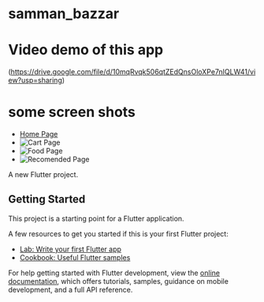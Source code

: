 # samman_bazzar

# Video demo of this app
(https://drive.google.com/file/d/10mqRvqk506qtZEdQnsOloXPe7nIQLW41/view?usp=sharing)

# some screen shots

- [Home Page](https://drive.google.com/file/d/11MvF1tVd5FjbTS2keapGQtnh8olgJUBE/view?usp=sharing)
- ![Cart Page](https://drive.google.com/file/d/1wFAYpOITtADXZV8o6U6xLJhTyBP47iDF/view?usp=sharing)
- ![Food Page](https://drive.google.com/file/d/1EBNbxzF-nk96IJMM7H9CHnrk6_5Th6QE/view?usp=sharing)
- ![Recomended Page](https://drive.google.com/file/d/17h2Phfk1EHOMSHawvT-ZVx3iif29m_2X/view?usp=sharing)

A new Flutter project.

## Getting Started

This project is a starting point for a Flutter application.

A few resources to get you started if this is your first Flutter project:

- [Lab: Write your first Flutter app](https://docs.flutter.dev/get-started/codelab)
- [Cookbook: Useful Flutter samples](https://docs.flutter.dev/cookbook)

For help getting started with Flutter development, view the
[online documentation](https://docs.flutter.dev/), which offers tutorials,
samples, guidance on mobile development, and a full API reference.
